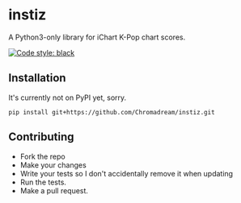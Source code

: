 # instiz

A Python3-only library for iChart K-Pop chart scores.

[![Code style: black](https://img.shields.io/badge/code%20style-black-000000.svg)](https://github.com/ambv/black)

## Installation

It's currently not on PyPI yet, sorry.

`pip install git+https://github.com/Chromadream/instiz.git`

## Contributing

* Fork the repo
* Make your changes
* Write your tests so I don't accidentally remove it when updating
* Run the tests.
* Make a pull request.